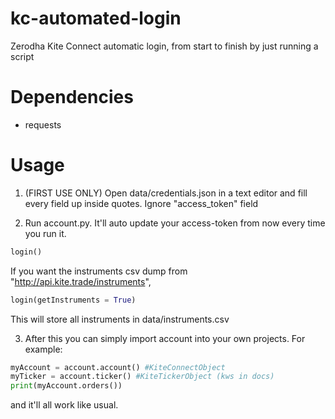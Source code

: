 # kc-automated-login
Zerodha Kite Connect automatic login, from start to finish by just running a script

# Dependencies
* requests

# Usage

1. (FIRST USE ONLY) Open data/credentials.json in a text editor and fill every field up inside quotes. Ignore "access_token" field

2. Run account.py. It'll auto update your access-token from now every time you run it. 
``` python
login()
```
If you want the instruments csv dump from "http://api.kite.trade/instruments", 

``` python
login(getInstruments = True)
```
This will store all instruments in data/instruments.csv

3. After this you can simply import account into your own projects.
For example:
```python
myAccount = account.account() #KiteConnectObject
myTicker = account.ticker() #KiteTickerObject (kws in docs)
print(myAccount.orders())
```
and it'll all work like usual.
